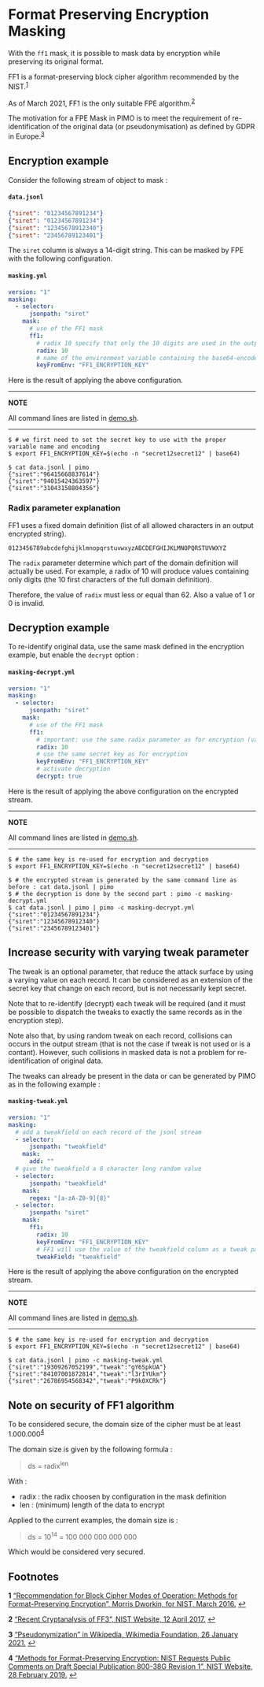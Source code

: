 # Format Preserving Encryption Masking

With the `ff1` mask, it is possible to mask data by encryption while preserving its original format.

FF1 is a format-preserving block cipher algorithm recommended by the NIST.<sup id="a1">[1](#f1)</sup>

As of March 2021, FF1 is the only suitable FPE algorithm.<sup id="a2">[2](#f2)</sup>

The motivation for a FPE Mask in PIMO is to meet the requirement of re-identification of the original data (or pseudonymisation) as defined by GDPR in Europe.<sup id="a3">[3](#f3)</sup>

## Encryption example

Consider the following stream of object to mask :

#### **`data.jsonl`**
```json
{"siret": "01234567891234"}
{"siret": "01234567891234"}
{"siret": "12345678912340"}
{"siret": "23456789123401"}
```

The `siret` column is always a 14-digit string. This can be masked by FPE with the following configuration.

#### **`masking.yml`**
```yaml
version: "1"
masking:
  - selector:
      jsonpath: "siret"
    mask:
      # use of the FF1 mask
      ff1:
        # radix 10 specify that only the 10 digits are used in the output format
        radix: 10
        # name of the environment variable containing the base64-encoded secret key (note: key length must be 128, 192, or 256 bits)
        keyFromEnv: "FF1_ENCRYPTION_KEY"
```

Here is the result of applying the above configuration.

---
**NOTE**

All command lines are listed in [demo.sh](demo.sh).

---

```console
$ # we first need to set the secret key to use with the proper variable name and encoding
$ export FF1_ENCRYPTION_KEY=$(echo -n "secret12secret12" | base64)

$ cat data.jsonl | pimo
{"siret":"96415668837614"}
{"siret":"94015424363597"}
{"siret":"31043158804356"}
```

### Radix parameter explanation

FF1 uses a fixed domain definition (list of all allowed characters in an output encrypted string).

```
0123456789abcdefghijklmnopqrstuvwxyzABCDEFGHIJKLMNOPQRSTUVWXYZ
```

The `radix` parameter determine which part of the domain definition will actually be used. For example, a radix of 10 will produce values containing only digits (the 10 first characters of the full domain definition).

Therefore, the value of `radix` must less or equal than 62. Also a value of 1 or 0 is invalid.

## Decryption example

To re-identify original data, use the same mask defined in the encryption example, but enable the `decrypt` option :

#### **`masking-decrypt.yml`**
```yaml
version: "1"
masking:
  - selector:
      jsonpath: "siret"
    mask:
      # use of the FF1 mask
      ff1:
        # important: use the same radix parameter as for encryption (values will be decrypted incorrectly if 11 is used for example)
        radix: 10
        # use the same secret key as for encryption
        keyFromEnv: "FF1_ENCRYPTION_KEY"
        # activate decryption
        decrypt: true
```

Here is the result of applying the above configuration on the encrypted stream.

---
**NOTE**

All command lines are listed in [demo.sh](demo.sh).

---

```console
$ # the same key is re-used for encryption and decryption
$ export FF1_ENCRYPTION_KEY=$(echo -n "secret12secret12" | base64)

$ # the encrypted stream is generated by the same command line as before : cat data.jsonl | pimo
$ # the decryption is done by the second part : pimo -c masking-decrypt.yml
$ cat data.jsonl | pimo | pimo -c masking-decrypt.yml
{"siret":"01234567891234"}
{"siret":"12345678912340"}
{"siret":"23456789123401"}
```

## Increase security with varying tweak parameter

The tweak is an optional parameter, that reduce the attack surface by using a varying value on each record. It can be considered as an extension of the secret key that change on each record, but is not necessarily kept secret.

Note that to re-identify (decrypt) each tweak will be required (and it must be possible to dispatch the tweaks to exactly the same records as in the encryption step).

Note also that, by using random tweak on each record, collisions can occurs in the output stream (that is not the case if tweak is not used or is a contant). However, such collisions in masked data is not a problem for re-identification of original data.

The tweaks can already be present in the data or can be generated by PIMO as in the following example :

#### **`masking-tweak.yml`**
```yaml
version: "1"
masking:
  # add a tweakfield on each record of the jsonl stream
  - selector:
      jsonpath: "tweakfield"
    mask:
      add: ""
  # give the tweakfield a 8 character long random value
  - selector:
      jsonpath: "tweakfield"
    mask:
      regex: "[a-zA-Z0-9]{8}"
  - selector:
      jsonpath: "siret"
    mask:
      ff1:
        radix: 10
        keyFromEnv: "FF1_ENCRYPTION_KEY"
        # FF1 will use the value of the tweakfield column as a tweak parameter
        tweakField: "tweakfield"
```

Here is the result of applying the above configuration on the encrypted stream.

---
**NOTE**

All command lines are listed in [demo.sh](demo.sh).

---

```console
$ # the same key is re-used for encryption and decryption
$ export FF1_ENCRYPTION_KEY=$(echo -n "secret12secret12" | base64)

$ cat data.jsonl | pimo -c masking-tweak.yml
{"siret":"19309267052199","tweak":"gY6SpkUA"}
{"siret":"84107001872814","tweak":"l3rIYUkm"}
{"siret":"26786954568342","tweak":"P9k0XCRk"}
```

## Note on security of FF1 algorithm

To be considered secure, the domain size of the cipher must be at least 1.000.000<sup id="a4">[4](#f4)</sup>

The domain size is given by the following formula :

> ds = radix<sup>len</sup>

With :
- radix : the radix choosen by configuration in the mask definition
- len : (minimum) length of the data to encrypt

Applied to the current examples, the domain size is :

> ds = 10<sup>14</sup> = 100 000 000 000 000

Which would be considered very secured.

## Footnotes

<b id="f1">1</b> [“Recommendation for Block Cipher Modes of Operation: Methods for Format-Preserving Encryption”, Morris Dworkin, for NIST, March 2016.](https://nvlpubs.nist.gov/nistpubs/SpecialPublications/NIST.SP.800-38G.pdf) [↩](#a1)

<b id="f2">2</b> [“Recent Cryptanalysis of FF3”, NIST Website, 12 April 2017.](https://csrc.nist.gov/news/2017/recent-cryptanalysis-of-ff3#:~:text=FF3%20is%20specified%20and%20approved,a%20general%2Dpurpose%20FPE%20method) [↩](#a2)

<b id="f3">3</b> [“Pseudonymization” in Wikipedia, Wikimedia Foundation, 26 January 2021.](https://en.wikipedia.org/w/index.php?title=Pseudonymization&oldid=1002899428#New_Definition_for_Pseudonymization_Under_GDPR) [↩](#a3)

<b id="f4">4</b> [“Methods for Format-Preserving Encryption: NIST Requests Public Comments on Draft Special Publication 800-38G Revision 1”, NIST Website, 28 February 2019.](https://csrc.nist.gov/news/2019/nist-requests-comments-on-draft-sp-800-38g-rev-1) [↩](#a4)